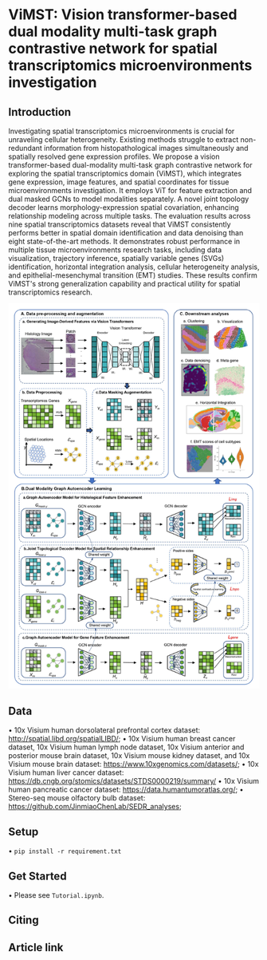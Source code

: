 # ViMST: Vision transformer-based dual modality multi-task graph contrastive network for spatial transcriptomics microenvironments investigation
## Introduction
Investigating spatial transcriptomics microenvironments is crucial for unraveling cellular heterogeneity. Existing methods struggle to extract non-redundant information from histopathological images simultaneously and spatially resolved gene expression profiles. We propose a vision transformer-based dual-modality multi-task graph contrastive network for exploring the spatial transcriptomics domain (ViMST), which integrates gene expression, image features, and spatial coordinates for tissue microenvironments investigation. It employs ViT for feature extraction and dual masked GCNs to model modalities separately. A novel joint topology decoder learns morphology-expression spatial covariation, enhancing relationship modeling across multiple tasks. The evaluation results across nine spatial transcriptomics datasets reveal that ViMST consistently performs better in spatial domain identification and data denoising than eight state-of-the-art methods. It demonstrates robust performance in multiple tissue microenvironments research tasks, including data visualization, trajectory inference, spatially variable genes (SVGs) identification, horizontal integration analysis, cellular heterogeneity analysis, and epithelial-mesenchymal transition (EMT) studies. These results confirm ViMST's strong generalization capability and practical utility for spatial transcriptomics research. 

![ViMST](./ViMST.jpg)

## Data
•	10x Visium human dorsolateral prefrontal cortex dataset: http://spatial.libd.org/spatialLIBD/;
•	10x Visium human breast cancer dataset, 10x Visium human lymph node dataset, 10x Visium anterior and posterior mouse brain dataset, 10x Visium mouse kidney dataset, and 10x Visium mouse brain dataset: https://www.10xgenomics.com/datasets/; 
•	10x Visium human liver cancer dataset:  https://db.cngb.org/stomics/datasets/STDS0000219/summary/
•	10x Visium human pancreatic cancer dataset: https://data.humantumoratlas.org/;
•	Stereo-seq mouse olfactory bulb dataset: https://github.com/JinmiaoChenLab/SEDR_analyses;

## Setup
•   `pip install -r requirement.txt`

## Get Started
•    Please see `Tutorial.ipynb`.


## Citing


## Article link


